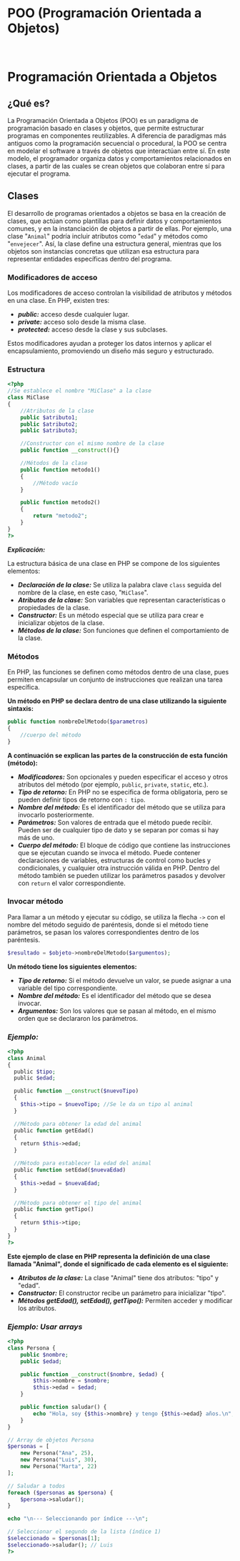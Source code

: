 # POO **(Programación Orientada a Objetos)**
<br>

# **Programación Orientada a Objetos**

## **¿Qué es?**

La Programación Orientada a Objetos (POO) es un paradigma de programación basado en clases y objetos, que permite estructurar programas en componentes reutilizables. A diferencia de paradigmas más antiguos como la programación secuencial o procedural, la POO se centra en modelar el software a través de objetos que interactúan entre sí. En este modelo, el programador organiza datos y comportamientos relacionados en clases, a partir de las cuales se crean objetos que colaboran entre sí para ejecutar el programa.

## **Clases**

El desarrollo de programas orientados a objetos se basa en la creación de clases, que actúan como plantillas para definir datos y comportamientos comunes, y en la instanciación de objetos a partir de ellas. Por ejemplo, una clase "`Animal`" podría incluir atributos como "`edad`" y métodos como "`envejecer`". Así, la clase define una estructura general, mientras que los objetos son instancias concretas que utilizan esa estructura para representar entidades específicas dentro del programa.

### **Modificadores de acceso**

Los modificadores de acceso controlan la visibilidad de atributos y métodos en una clase. En PHP, existen tres:

- ***public:*** acceso desde cualquier lugar.
- ***private:*** acceso solo desde la misma clase.
- ***protected:*** acceso desde la clase y sus subclases.

Estos modificadores ayudan a proteger los datos internos y aplicar el encapsulamiento, promoviendo un diseño más seguro y estructurado.

### **Estructura**

```php
<?php
//Se establece el nombre "MiClase" a la clase
class MiClase
{
    //Atributos de la clase
    public $atributo1;
    public $atributo2;
    public $atributo3;

    //Constructor con el mismo nombre de la clase
    public function __construct(){}

    //Métodos de la clase
    public function metodo1()
    {
        //Método vacío
    }

    public function metodo2()
    {
        return "metodo2";
    }
}
?>
```

***Explicación:***

La estructura básica de una clase en PHP se compone de los siguientes elementos:

- ***Declaración de la clase:*** Se utiliza la palabra clave `class` seguida del nombre de la clase, en este caso, "`MiClase`".
- ***Atributos de la clase:*** Son variables que representan características o propiedades de la clase.
- ***Constructor:*** Es un método especial que se utiliza para crear e inicializar objetos de la clase.
- ***Métodos de la clase:*** Son funciones que definen el comportamiento de la clase.

### **Métodos**

En PHP, las funciones se definen como métodos dentro de una clase, pues permiten encapsular un conjunto de instrucciones que realizan una tarea específica.

**Un método en PHP se declara dentro de una clase utilizando la siguiente sintaxis:**

```php
public function nombreDelMetodo($parametros)
{
    //cuerpo del método
}
```

**A continuación se explican las partes de la construcción de esta función (método):**

- ***Modificadores:*** Son opcionales y pueden especificar el acceso y otros atributos del método (por ejemplo, `public`, `private`, `static`, etc.).
- ***Tipo de retorno:*** En PHP no se especifica de forma obligatoria, pero se pueden definir tipos de retorno con `: tipo`.
- ***Nombre del método:*** Es el identificador del método que se utiliza para invocarlo posteriormente.
- ***Parámetros:*** Son valores de entrada que el método puede recibir. Pueden ser de cualquier tipo de dato y se separan por comas si hay más de uno.
- ***Cuerpo del método:*** El bloque de código que contiene las instrucciones que se ejecutan cuando se invoca el método. Puede contener declaraciones de variables, estructuras de control como bucles y condicionales, y cualquier otra instrucción válida en PHP. Dentro del método también se pueden utilizar los parámetros pasados y devolver con `return` el valor correspondiente.

### **Invocar método**

Para llamar a un método y ejecutar su código, se utiliza la flecha `->` con el nombre del método seguido de paréntesis, donde si el método tiene parámetros, se pasan los valores correspondientes dentro de los paréntesis.

```php
$resultado = $objeto->nombreDelMetodo($argumentos);
```

**Un método tiene los siguientes elementos:**

- ***Tipo de retorno:*** Si el método devuelve un valor, se puede asignar a una variable del tipo correspondiente.
- ***Nombre del método:*** Es el identificador del método que se desea invocar.
- ***Argumentos:*** Son los valores que se pasan al método, en el mismo orden que se declararon los parámetros.

### ***Ejemplo:***

```php
<?php
class Animal
{
  public $tipo;
  public $edad;

  public function __construct($nuevoTipo)
  {
    $this->tipo = $nuevoTipo; //Se le da un tipo al animal
  }

  //Método para obtener la edad del animal
  public function getEdad()
  {
    return $this->edad;
  }

  //Método para establecer la edad del animal
  public function setEdad($nuevaEdad)
  {
    $this->edad = $nuevaEdad;
  }

  //Método para obtener el tipo del animal
  public function getTipo()
  {
    return $this->tipo;
  }
}
?>
```

**Este ejemplo de clase en PHP representa la definición de una clase llamada "Animal", donde el significado de cada elemento es el siguiente:**

- ***Atributos de la clase:*** La clase "Animal" tiene dos atributos: "tipo" y "edad".
- ***Constructor:*** El constructor recibe un parámetro para inicializar "tipo".
- ***Métodos getEdad(), setEdad(), getTipo():*** Permiten acceder y modificar los atributos.

### ***Ejemplo: Usar arrays***

```php
<?php
class Persona {
    public $nombre;
    public $edad;

    public function __construct($nombre, $edad) {
        $this->nombre = $nombre;
        $this->edad = $edad;
    }

    public function saludar() {
        echo "Hola, soy {$this->nombre} y tengo {$this->edad} años.\n";
    }
}

// Array de objetos Persona
$personas = [
    new Persona("Ana", 25),
    new Persona("Luis", 30),
    new Persona("Marta", 22)
];

// Saludar a todos
foreach ($personas as $persona) {
    $persona->saludar();
}

echo "\n--- Seleccionando por índice ---\n";

// Seleccionar el segundo de la lista (índice 1)
$seleccionado = $personas[1];
$seleccionado->saludar(); // Luis
?>

```